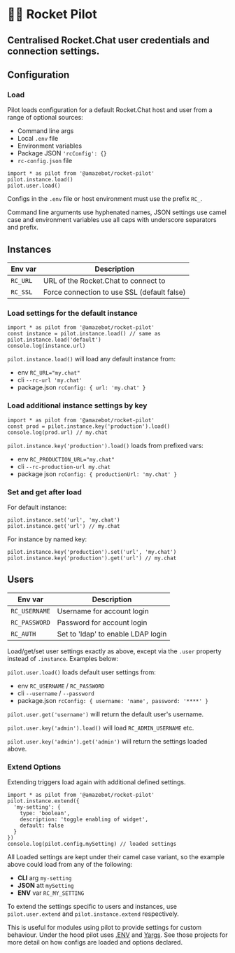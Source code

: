 [dotenv]: https://github.com/motdotla/dotenv
[yargs]: https://yargs.js.org/

# 👨‍✈️ Rocket Pilot
Centralised Rocket.Chat user credentials and connection settings.
---

## Configuration

### Load

Pilot loads configuration for a default Rocket.Chat host and user from a range
of optional sources:
  - Command line args
  - Local `.env` file
  - Environment variables
  - Package JSON `'rcConfig': {}`
  - `rc-config.json` file

```
import * as pilot from '@amazebot/rocket-pilot'
pilot.instance.load()
pilot.user.load()
```

Configs in the `.env` file or host environment must use the prefix `RC_`.

Command line arguments use hyphenated names, JSON settings use camel case and
environment variables use all caps with underscore separators and prefix.

## Instances

| Env var                | Description                                         |
| ---------------------- | ----------------------------------------------------|
| `RC_URL`               | URL of the Rocket.Chat to connect to                |
| `RC_SSL`               | Force connection to use SSL (default false)         |

### Load settings for the default instance

```
import * as pilot from '@amazebot/rocket-pilot'
const instance = pilot.instance.load() // same as pilot.instance.load('default')
console.log(instance.url)
```

`pilot.instance.load()` will load any default instance from:
- env `RC_URL="my.chat"`
- cli `--rc-url 'my.chat'`
- package.json `rcConfig: { url: 'my.chat' }`

### Load additional instance settings by key

```
import * as pilot from '@amazebot/rocket-pilot'
const prod = pilot.instance.key('production').load()
console.log(prod.url) // my.chat
```

`pilot.instance.key('production').load()` loads from prefixed vars:
- env `RC_PRODUCTION_URL="my.chat"`
- cli `--rc-production-url my.chat`
- package json `rcConfig: { productionUrl: 'my.chat' }`

### Set and get after load

For default instance:

```
pilot.instance.set('url', 'my.chat')
pilot.instance.get('url') // my.chat
```

For instance by named key:

```
pilot.instance.key('production').set('url', 'my.chat')
pilot.instance.key('production').get('url') // my.chat
```

## Users

| Env var                | Description                                         |
| ---------------------- | ----------------------------------------------------|
| `RC_USERNAME`          | Username for account login                          |
| `RC_PASSWORD`          | Password for account login                          |
| `RC_AUTH`              | Set to 'ldap' to enable LDAP login                  |

Load/get/set user settings exactly as above, except via the `.user` property
instead of `.instance`. Examples below:

`pilot.user.load()` loads default user settings from:
- env `RC_USERNAME` / `RC_PASSWORD`
- cli `--username` / `--password`
- package.json `rcConfig: { username: 'name', password: '****' }`

`pilot.user.get('username')` will return the default user's username.

`pilot.user.key('admin').load()` will load `RC_ADMIN_USERNAME` etc.

`pilot.user.key('admin').get('admin')` will return the settings loaded above.

### Extend Options

Extending triggers load again with additional defined settings.

```
import * as pilot from '@amazebot/rocket-pilot'
pilot.instance.extend({
  'my-setting': {
    type: 'boolean',
    description: 'toggle enabling of widget',
    default: false
  }
})
console.log(pilot.config.mySetting) // loaded settings
```

All Loaded settings are kept under their camel case variant, so the example
above could load from any of the following:
- **CLI** arg `my-setting`
- **JSON** att `mySetting`
- **ENV** var `RC_MY_SETTING`

To extend the settings specific to users and instances, use `pilot.user.extend`
and `pilot.instance.extend` respectively.

This is useful for modules using pilot to provide settings for custom behaviour.
Under the hood pilot uses [.ENV][dotenv] and [Yargs][yargs]. See those projects
for more detail on how configs are loaded and options declared.
